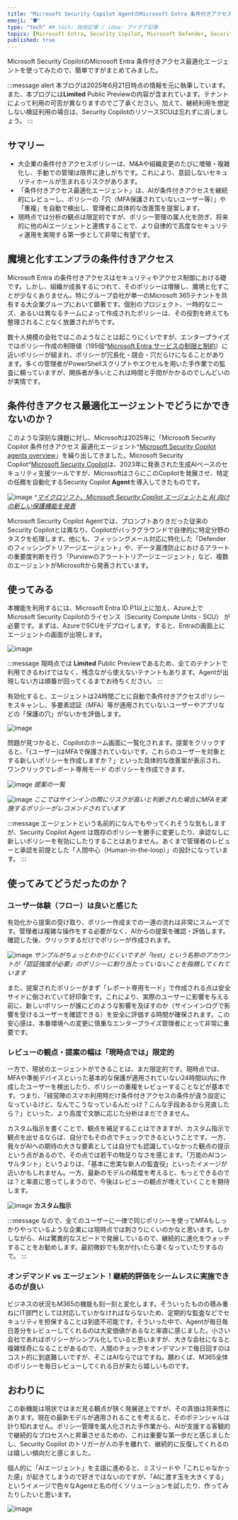 ```yaml
---
title: "Microsoft Security Copilot AgentのMicrosoft Entra 条件付きアクセス最適化エージェントを使ってみる"
emoji: "🛡" 
type: "tech" ## tech: 技術記事 / idea: アイデア記事
topics: [Microsoft Entra, Security Copilot, Microsoft Defender, Security]
published: true
---
```


Microsoft Security CopilotのMicrosoft Entra 条件付きアクセス最適化エージェントを使ってみたので、簡単ですがまとめてみました。

:::message alert
本ブログは2025年6月21日時点の情報を元に執筆しています。また、本ブログには**Limited** Public Previewの内容が含まれています。テナントによって利用の可否が異なりますのでご了承ください。加えて、継続利用を想定しない検証利用の場合は、Security CopilotのリソースSCUは忘れずに消しましょう。
:::

## サマリー
 - 大企業の条件付きアクセスポリシーは、M\&Aや組織変更のたびに増殖・複雑化し、手動での管理は限界に達しがちです。これにより、意図しないセキュリティホールが生まれるリスクがあります。
 - 「条件付きアクセス最適化エージェント」は、AIが条件付きアクセスを継続的にレビューし、ポリシーの「穴（MFA保護されていないユーザー等）」や「重複」を自動で検出し、管理者に具体的な改善策を提案します。
 - 現時点では分析の観点は限定的ですが、ポリシー管理の属人化を防ぎ、将来的に他のAIエージェントと連携することで、より自律的で高度なセキュリティ運用を実現する第一歩として非常に有望です。

## 魔境と化すエンプラの条件付きアクセス

Microsoft Entra の条件付きアクセスはセキュリティやアクセス制御における礎です。しかし、組織が成長するにつれて、そのポリシーは増殖し、魔境と化すことが少なくありません。特にグループ会社が単一のMicrosoft 365テナントを共有する大企業グループにおいて顕著です。個別のプロジェクト、一時的なニーズ、あるいは異なるチームによって作成されたポリシーは、その役割を終えても整理されることなく放置されがちです。

数十人規模の会社ではこのようなことは起こりにくいですが、エンタープライズではポリシー作成の制限値（195個^[Microsoft Entra サービスの制限と制約](https://learn.microsoft.com/ja-jp/entra/identity/users/directory-service-limits-restrictions)）に近いポリシーが組まれ、ポリシーが冗長化・競合・穴だらけになることがあります。多くの管理者がPowerShellスクリプトやエクセルを用いた手作業での監査に頼っていますが、関係者が多いとこれは時間と手間がかかるのでしんどいのが実情です。

## 条件付きアクセス最適化エージェントでどうにかできないのか？

このような深刻な課題に対し、Microsoftは2025年に「Microsoft Security Copilot 条件付きアクセス 最適化エージェント^[Microsoft Security Copilot agents overview](https://learn.microsoft.com/en-us/copilot/security/agents-overview)」を繰り出してきました。Microsoft Security Copilot^[Microsoft Security Copilot](https://learn.microsoft.com/en-us/copilot/security/)は、2023年に発表された生成AIベースのセキュリティ支援ツールですが、MicrosoftはさらにこのCopilotを発展させ、特定の任務を自動化するSecurity Copilot **Agent**を導入してきたものです。

![image](https://github.com/user-attachments/assets/1a761d09-5024-427a-9a88-87da0ae9a088)
*^[マイクロソフト、Microsoft Security Copilot エージェントと AI 向けの新しい保護機能を発表](https://www.microsoft.com/en-us/security/blog/2025/03/24/microsoft-unveils-microsoft-security-copilot-agents-and-new-protections-for-ai/?msockid=0d4bd66716e762e62137c358170d6324)*

Microsoft Security Copilot Agentでは、プロンプトありきだった従来のSecurity Copilotとは異なり、Copilotがバックグラウンドで自律的に特定分野のタスクを処理します。他にも、フィッシングメール対応に特化した「Defenderのフィッシングトリアージエージェント」や、データ漏洩防止におけるアラートの重要度判断を行う「Purviewのアラートトリアージエージェント」など、複数のエージェントがMicrosoftから発表されています。

## 使ってみる

本機能を利用するには、Microsoft Entra ID P1以上に加え、Azure上でMicrosoft Security Copilotのライセンス（Security Compute Units - SCU） が必要です。まずは、AzureでSCUをデプロイします。すると、Entraの画面上にエージェントの画面が出現します。

![image](https://github.com/user-attachments/assets/a675710c-fb83-45fb-b03f-8c88ac82ee8f)

:::message
現時点では **Limited** Public Previewであるため、全てのテナントで利用できるわけではなく、残念ながら使えないテナントもあります。Agentが出現しない方は順番が回ってくるまでお待ちください。
:::

有効化すると、エージェントは24時間ごとに自動で条件付きアクセスポリシーをスキャンし、多要素認証（MFA）等が適用されていないユーザーやアプリなどの「保護の穴」がないかを評価します。

![image](https://github.com/user-attachments/assets/c7494f31-28d4-4ff7-ba4d-a49d2259cc1c)

問題が見つかると、Copilotのホーム画面に一覧化されます。提案をクリックすると、「{ユーザー}はMFAで保護されていないです。これらのユーザーを対象とする新しいポリシーを作成しますか？」といった具体的な改善案が表示され、ワンクリックでレポート専用モード のポリシーを作成できます。

![image](https://github.com/user-attachments/assets/e2e8657b-167b-4567-bbe8-ad11970d7da1)
*提案の一覧*

![image](https://github.com/user-attachments/assets/332572c2-1af6-41c2-ac04-0f247ff43a91)
*ここではサインインの際にリスクが高いと判断された場合にMFAを実施するポリシーがレコメンドされています*

:::message
エージェントという名前的になんでもやってくれそうな気もしますが、Security Copilot Agent は既存のポリシーを勝手に変更したり、承認なしに新しいポリシーを有効にしたりすることはありません。あくまで管理者のレビューと承認を前提とした「人間中心（Human-in-the-loop）」の設計になっています。
:::

## 使ってみてどうだったのか？

### ユーザー体験（フロー）は良いと感じた

有効化から提案の受け取り、ポリシー作成までの一連の流れは非常にスムーズです。管理者は複雑な操作をする必要がなく、AIからの提案を確認・評価します。確認した後、クリックするだけでポリシーが作成されます。

![image](https://github.com/user-attachments/assets/2a996bea-b8ed-4479-a5e2-1928463674f7)
*サンプルがちょっとわかりにくいですが「test」という名称のアカウントが「認証強度が必要」のポリシーに割り当たっていないことを指摘してくれています*

また、提案されたポリシーがまず「レポート専用モード」で作成される点は安全サイドに倒されていて好印象です。これにより、実際のユーザーに影響を与える前に、新しいポリシーが誰にどのような影響を及ぼすのか（サインインログで影響を受けるユーザーを確認できる）を安全に評価する時間が確保されます。この安心感は、本番環境への変更に慎重なエンタープライズ管理者にとって非常に重要です。

### レビューの観点・提案の幅は「現時点では」限定的

一方で、現状のエージェントができることは、まだ限定的です。現時点では、MFAや準拠デバイスといった基本的な保護が適用されていない24時間以内に作成したユーザーを検出したり、ポリシーの重複をレビューすることなどが基本です。つまり、「経営陣のスマホ利用時だけ条件付きアクセスの条件が違う設定になっているけど、なんでこうなっているんだっけ？こんな手段あるから見直したら？」といった、より高度で文脈に応じた分析はまだできません。

カスタム指示を書くことで、観点を補足することはできますが、カスタム指示で観点を出せるならば、自分でもその点でチェックできるということです。一方、我々がAIへの期待の大きな要素としては自分でも認識していなかった観点の提示という点があるので、その点では若干の物足りなさを感じます。「万能のAIコンサルタント」というよりは、「基本に忠実な新人の監査役」といったイメージが近いかもしれません。一方、最新のモデルの精度を考えると、もっとできるのでは？と率直に思ってしまうので、今後はレビューの観点が増えていくことを期待します。

![image](https://github.com/user-attachments/assets/bfff0792-e460-408b-bce1-4f9971b16f98)
**カスタム指示**

:::message
なので、全てのユーザーに一律で同じポリシーを使ってMFAもしっかりやっているような企業には現時点では刺さりにくいのかなと思います。しかしながら、AIは驚異的なスピードで発展しているので、継続的に進化をウォッチすることをお勧めします。最初微妙でも気が付いたら凄くなっていたりするので。
:::

### オンデマンド vs エージェント！継続的評価をシームレスに実施できるのが良い

ビジネスの状況もM365の機能も刻一刻と変化します。そういったものの積み重ねにIT部門としては対応していかなければならないため、定期的な監査などでセキュリティを担保することは到底不可能です。そういった中で、Agentが毎日毎日差分をレビューしてくれるのは大変価値があるなと率直に感じました。小さい会社であればポリシーがシンプル化していると思いますが、大きな会社になると複雑怪奇になることがあるので、人間のチェックをオンデマンドで毎日回すのはコスト的に到底難しいですが、そこはAIならではですね。願わくば、M365全体のポリシーを毎日レビューしてくれる日が来たら嬉しいものです。

## おわりに

この新機能は現状ではまだ見る観点が狭く発展途上ですが、その真価は将来性にあります。現在の最新モデルが適用されることを考えると、そのポテンシャルは計り知れません。ポリシー管理を属人化された手作業から、AIが支援する客観的で継続的なプロセスへと昇華させるための、これは重要な第一歩だと感じましたし、Security Copilot のトリガーが人の手を離れて、継続的に反復してくれるのは嬉しい傾向だと感じました。

個人的に「AIエージェント」を主語に進めると、ミスリードや「これじゃなかった感」が起きてしまうので好きではないのですが、「AIに渡す玉を大きくする」というイメージで色々なAgentと名の付くソリューションを試したり、作ってみたりしたいと思います。

![image](https://github.com/user-attachments/assets/f0166910-e9db-4dbe-9053-8d65eb690cee)
